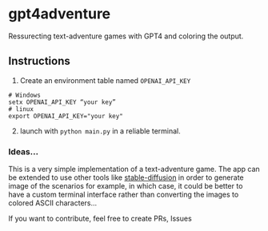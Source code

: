 # gpt4adventure

Ressurecting text-adventure games with GPT4 and coloring the output.

## Instructions

1. Create an environment table named `OPENAI_API_KEY`
```shell
# Windows
setx OPENAI_API_KEY “your key”
# linux
export OPENAI_API_KEY="your key"
```

2. launch with `python main.py` in a reliable terminal.

### Ideas...

This is a very simple implementation of a text-adventure game. The app can be extended to use other tools like [stable-diffusion](https://stability.ai/stable-diffusion) in order to generate image of the scenarios for example, in which case, it could be better to have a custom terminal interface rather than converting the images to colored ASCII characters...

If you want to contribute, feel free to create PRs, Issues